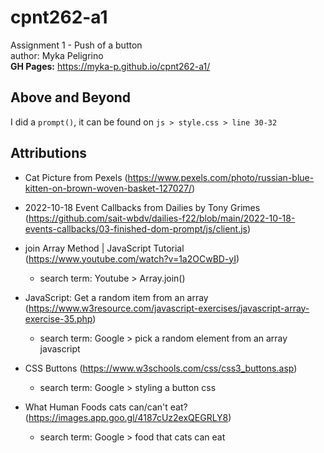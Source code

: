 # cpnt262-a1
Assignment 1 - Push of a button  
author: Myka Peligrino  
**GH Pages:**  https://myka-p.github.io/cpnt262-a1/

## Above and Beyond
I did a `prompt()`, it can be found on `js > style.css > line 30-32 `

## Attributions
- Cat Picture from Pexels (https://www.pexels.com/photo/russian-blue-kitten-on-brown-woven-basket-127027/)  

- 2022-10-18 Event Callbacks from Dailies by Tony Grimes (https://github.com/sait-wbdv/dailies-f22/blob/main/2022-10-18-events-callbacks/03-finished-dom-prompt/js/client.js)
- join Array Method | JavaScript Tutorial (https://www.youtube.com/watch?v=1a2OCwBD-yI)
  - search term: Youtube > Array.join()
- JavaScript: Get a random item from an array (https://www.w3resource.com/javascript-exercises/javascript-array-exercise-35.php)
  - search term: Google > pick a random element from an array javascript
- CSS Buttons (https://www.w3schools.com/css/css3_buttons.asp)
  - search term: Google > styling a button css
- What Human Foods cats can/can't eat? (https://images.app.goo.gl/4187cUz2exQEGRLY8)
  - search term: Google > food that cats can eat

